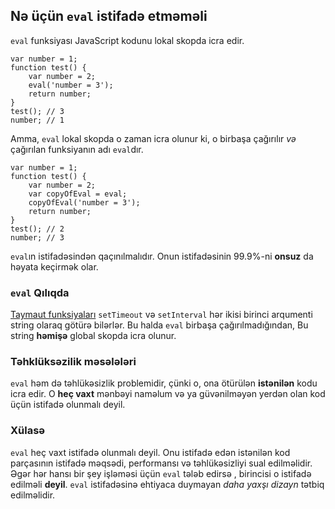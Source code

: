 ## Nə üçün `eval` istifadə etməməli

`eval` funksiyası JavaScript kodunu lokal skopda icra edir.

    var number = 1;
    function test() {
        var number = 2;
        eval('number = 3');
        return number;
    }
    test(); // 3
    number; // 1

Amma, `eval` lokal skopda o zaman icra olunur ki, o birbaşa çağırılır *və*
çağırılan funksiyanın adı `eval`dır.

    var number = 1;
    function test() {
        var number = 2;
        var copyOfEval = eval;
        copyOfEval('number = 3');
        return number;
    }
    test(); // 2
    number; // 3

`eval`ın istifadəsindən qaçınılmalıdır. Onun istifadəsinin 99.9%-ni **onsuz**
da həyata keçirmək olar.
    
### `eval` Qılıqda

[Taymaut funksiyaları](#other.timeouts) `setTimeout` və `setInterval` hər ikisi
birinci arqumenti string olaraq götürə bilərlər. Bu halda `eval` birbaşa
çağırılmadığından, Bu string **həmişə** global skopda icra olunur.

### Təhklüksəzilik məsələləri

`eval` həm də təhlükəsizlik problemidir, çünki o, ona ötürülən **istənilən** kodu
icra edir. O **heç vaxt** mənbəyi naməlum və ya güvənilməyən yerdən olan kod üçün
istifadə olunmalı deyil.

### Xülasə

`eval` heç vaxt istifadə olunmalı deyil. Onu istifadə edən istənilən kod parçasının
istifadə məqsədi, performansı və təhlükəsizliyi sual edilməlidir. Əgər hər hansı bir
şey işləməsi üçün `eval` tələb edirsə , birincisi o istifadə edilməli **deyil**. `eval`
istifadəsinə ehtiyaca duymayan *daha yaxşı dizayn* tətbiq edilməlidir.

